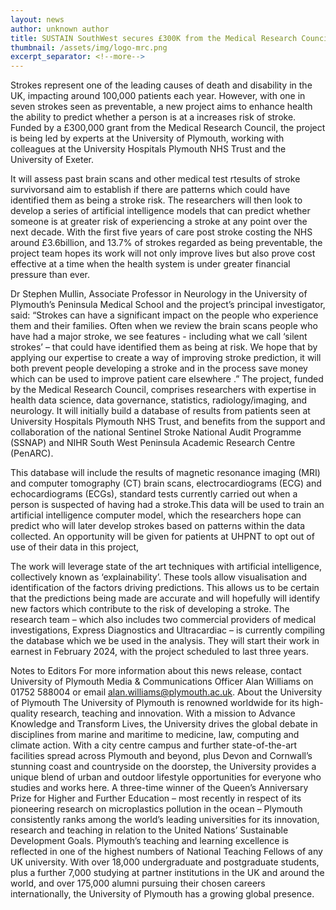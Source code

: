 ```yaml
---
layout: news
author: unknown author
title: SUSTAIN SouthWest secures £300K from the Medical Research Council for groundbreaking stroke research
thumbnail: /assets/img/logo-mrc.png
excerpt_separator: <!--more-->
---
```


Strokes represent one of the leading causes of death and disability in the UK, impacting around 100,000 patients each year.
However, with one in seven strokes seen as preventable, a new project aims to enhance health the ability to predict whether a person is at a increases risk of stroke.
Funded by a £300,000 grant from the Medical Research Council, the project is being led by experts at the University of Plymouth, working with colleagues at the University Hospitals Plymouth NHS Trust and the University of Exeter.

It will assess past  brain scans and other medical test rtesults of stroke survivorsand aim to establish if there are patterns which could have identified them as being a stroke risk.
The researchers will then look to develop a series of artificial intelligence models that can predict whether someone is at greater risk of experiencing a stroke at any point over the next decade.
With the first five years of care post stroke costing the NHS around £3.6billion, and 13.7% of strokes regarded as being preventable, the project team hopes its work will not only improve lives but also prove cost effective at a time when the health system is under greater financial pressure than ever.

Dr Stephen Mullin, Associate Professor in Neurology in the University of Plymouth’s Peninsula Medical School and the project’s principal investigator, said: “Strokes can have a significant impact on the people who experience them and their families. Often when we review the brain scans people who have had a major stroke, we see features - including what we call ‘silent strokes’ – that could have identified them as being at risk. We hope that by applying our expertise to create a way of improving stroke prediction, it will both prevent people developing a stroke and in the process save money which can be used to improve patient care elsewhere .”
The project, funded by the Medical Research Council, comprises researchers with expertise in health data science, data governance, statistics, radiology/imaging, and neurology.
It will initially build a database of results from patients seen at University Hospitals Plymouth NHS Trust, and benefits from the support and collaboration of the national Sentinel Stroke National Audit Programme (SSNAP) and NIHR South West Peninsula Academic Research Centre (PenARC).

This database will include the results of magnetic resonance imaging (MRI) and computer tomography (CT) brain scans, electrocardiograms (ECG) and echocardiograms (ECGs), standard tests currently carried out when a person is suspected of having had a stroke.This data will be used to train an artificial intelligence computer model, which the researchers hope can predict who will later develop strokes based on patterns within the data collected. An opportunity will be given for patients at UHPNT to opt out of use of their data in this project,

The work will leverage state of the art techniques with artificial intelligence, collectively known as ‘explainability’. These tools allow visualisation and identification of the factors driving predictions.  This allows us to be certain that the predictions being made are accurate and will hopefully will identify new factors which contribute to the risk of developing a stroke.
The research team – which also includes two commercial providers of medical investigations, Express Diagnostics and Ultracardiac – is currently  compiling the database which we be used in the analysis.
They will start their work in earnest in February 2024, with the project scheduled to last three years.


Notes to Editors
For more information about this news release, contact University of Plymouth Media & Communications Officer Alan Williams on 01752 588004 or email alan.williams@plymouth.ac.uk.
About the University of Plymouth
The University of Plymouth is renowned worldwide for its high-quality research, teaching and innovation. With a mission to Advance Knowledge and Transform Lives, the University drives the global debate in disciplines from marine and maritime to medicine, law, computing and climate action. With a city centre campus and further state-of-the-art facilities spread across Plymouth and beyond, plus Devon and Cornwall’s stunning coast and countryside on the doorstep, the University provides a unique blend of urban and outdoor lifestyle opportunities for everyone who studies and works here. A three-time winner of the Queen’s Anniversary Prize for Higher and Further Education – most recently in respect of its pioneering research on microplastics pollution in the ocean – Plymouth consistently ranks among the world’s leading universities for its innovation, research and teaching in relation to the United Nations’ Sustainable Development Goals. Plymouth’s teaching and learning excellence is reflected in one of the highest numbers of National Teaching Fellows of any UK university. With over 18,000 undergraduate and postgraduate students, plus a further 7,000 studying at partner institutions in the UK and around the world, and over 175,000 alumni pursuing their chosen careers internationally, the University of Plymouth has a growing global presence.
